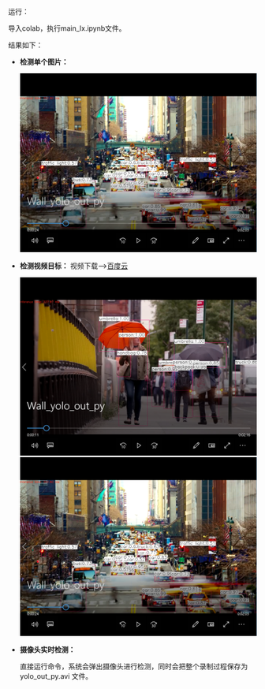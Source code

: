 运行：


导入colab，执行main_lx.ipynb文件。


结果如下：
- **检测单个图片：**

  <img src="capture/wall2.png" width=700>

- **检测视频目标：** 视频下载-->[百度云](https://pan.baidu.com/s/1o6-AuGAy2RS1I5mYStnTug)

  <img src="capture/wall1.png" width=700>
  

  <img src="capture/wall2.png" width=700>


- **摄像头实时检测：**
  
    直接运行命令，系统会弹出摄像头进行检测，同时会把整个录制过程保存为 yolo_out_py.avi 文件。
